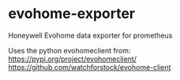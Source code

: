 # evohome-exporter

Honeywell Evohome data exporter for prometheus

Uses the python evohomeclient from:
https://pypi.org/project/evohomeclient/
https://github.com/watchforstock/evohome-client
